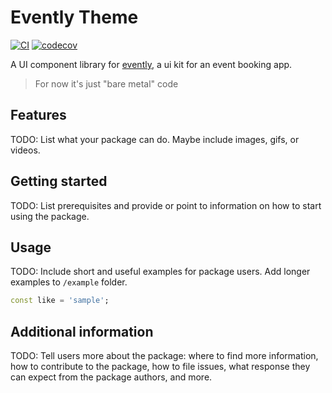 <!--
This README describes the package. If you publish this package to pub.dev,
this README's contents appear on the landing page for your package.

For information about how to write a good package README, see the guide for
[writing package pages](https://dart.dev/guides/libraries/writing-package-pages).

For general information about developing packages, see the Dart guide for
[creating packages](https://dart.dev/guides/libraries/create-library-packages)
and the Flutter guide for
[developing packages and plugins](https://flutter.dev/developing-packages).
-->

# Evently Theme

[![CI](https://github.com/Mastersam07/evently/actions/workflows/ci.yaml/badge.svg)](https://github.com/Mastersam07/evently/actions/workflows/ci.yaml)
[![codecov](https://codecov.io/github/Mastersam07/evently/branch/dev/graph/badge.svg)](https://codecov.io/github/Mastersam07/evently)

A UI component library for [evently](https://github.com/mastersam07/evently/example), a ui kit for an event booking app.

> For now it's just "bare metal" code

## Features

TODO: List what your package can do. Maybe include images, gifs, or videos.

## Getting started

TODO: List prerequisites and provide or point to information on how to
start using the package.

## Usage

TODO: Include short and useful examples for package users. Add longer examples
to `/example` folder.

```dart
const like = 'sample';
```

## Additional information

TODO: Tell users more about the package: where to find more information, how to
contribute to the package, how to file issues, what response they can expect
from the package authors, and more.
